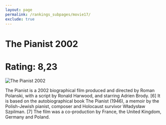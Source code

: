 ```yaml
---
layout: page
permalink: /rankings_subpages/movie17/
exclude: true
---
```

    
# The Pianist 2002
# Rating: 8,23
![The Pianist 2002](https://fwcdn.pl/fpo/22/25/32225/7519150_1.7.webp)


The Pianist is a 2002 biographical film produced and directed by Roman Polanski, with a script by Ronald Harwood, and starring Adrien Brody. [6] It is based on the autobiographical book The Pianist (1946), a memoir by the Polish-Jewish pianist, composer and Holocaust survivor Władysław Szpilman. [7] The film was a co-production by France, the United Kingdom, Germany and Poland.